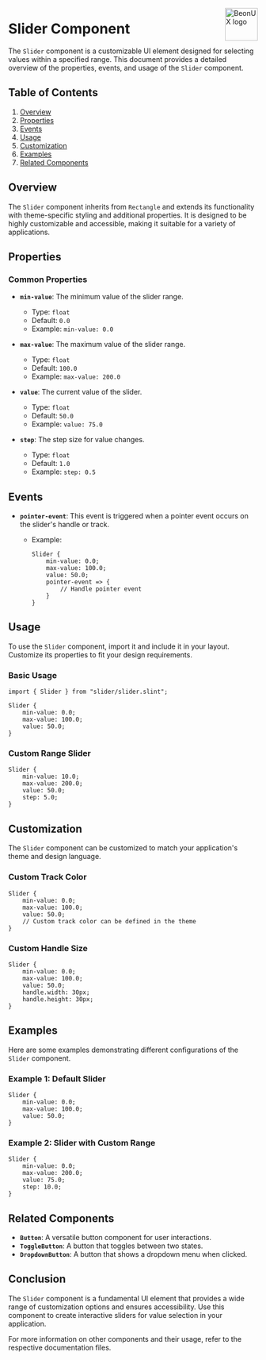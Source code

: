 <!-- markdownlint-disable MD033 MD041 -->

<img src="https://kura.pro/beonux/images/logos/beonux.svg"
alt="BeonUX logo" width="66" align="right" />

<!-- markdownlint-enable MD033 MD041 -->

# Slider Component

The `Slider` component is a customizable UI element designed for selecting values within a specified range. This document provides a detailed overview of the properties, events, and usage of the `Slider` component.

## Table of Contents

1. [Overview](#overview)
2. [Properties](#properties)
3. [Events](#events)
4. [Usage](#usage)
5. [Customization](#customization)
6. [Examples](#examples)
7. [Related Components](#related-components)

## Overview

The `Slider` component inherits from `Rectangle` and extends its functionality with theme-specific styling and additional properties. It is designed to be highly customizable and accessible, making it suitable for a variety of applications.

## Properties

### Common Properties

- **`min-value`**: The minimum value of the slider range.
  - Type: `float`
  - Default: `0.0`
  - Example: `min-value: 0.0`

- **`max-value`**: The maximum value of the slider range.
  - Type: `float`
  - Default: `100.0`
  - Example: `max-value: 200.0`

- **`value`**: The current value of the slider.
  - Type: `float`
  - Default: `50.0`
  - Example: `value: 75.0`

- **`step`**: The step size for value changes.
  - Type: `float`
  - Default: `1.0`
  - Example: `step: 0.5`

## Events

- **`pointer-event`**: This event is triggered when a pointer event occurs on the slider's handle or track.
  - Example:

    ```slint
    Slider {
        min-value: 0.0;
        max-value: 100.0;
        value: 50.0;
        pointer-event => {
            // Handle pointer event
        }
    }
    ```

## Usage

To use the `Slider` component, import it and include it in your layout. Customize its properties to fit your design requirements.

### Basic Usage

```slint
import { Slider } from "slider/slider.slint";

Slider {
    min-value: 0.0;
    max-value: 100.0;
    value: 50.0;
}
```

### Custom Range Slider

```slint
Slider {
    min-value: 10.0;
    max-value: 200.0;
    value: 50.0;
    step: 5.0;
}
```

## Customization

The `Slider` component can be customized to match your application's theme and design language.

### Custom Track Color

```slint
Slider {
    min-value: 0.0;
    max-value: 100.0;
    value: 50.0;
    // Custom track color can be defined in the theme
}
```

### Custom Handle Size

```slint
Slider {
    min-value: 0.0;
    max-value: 100.0;
    value: 50.0;
    handle.width: 30px;
    handle.height: 30px;
}
```

## Examples

Here are some examples demonstrating different configurations of the `Slider` component.

### Example 1: Default Slider

```slint
Slider {
    min-value: 0.0;
    max-value: 100.0;
    value: 50.0;
}
```

### Example 2: Slider with Custom Range

```slint
Slider {
    min-value: 0.0;
    max-value: 200.0;
    value: 75.0;
    step: 10.0;
}
```

## Related Components

- **`Button`**: A versatile button component for user interactions.
- **`ToggleButton`**: A button that toggles between two states.
- **`DropdownButton`**: A button that shows a dropdown menu when clicked.

## Conclusion

The `Slider` component is a fundamental UI element that provides a wide range of customization options and ensures accessibility. Use this component to create interactive sliders for value selection in your application.

For more information on other components and their usage, refer to the respective documentation files.
